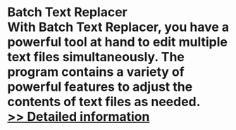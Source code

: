 # Batch Text Replacer<br />With Batch Text Replacer, you have a powerful tool at hand to edit multiple text files simultaneously. The program contains a variety of powerful features to adjust the contents of text files as needed.<br />[>> Detailed information](https://secure.shareit.com/shareit/product.html?productid=300542174&affiliateid=200057808)